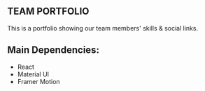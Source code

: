 ## TEAM PORTFOLIO
This is a portfolio showing our team members' skills & social links.

## Main Dependencies:
- React
- Material UI
- Framer Motion
